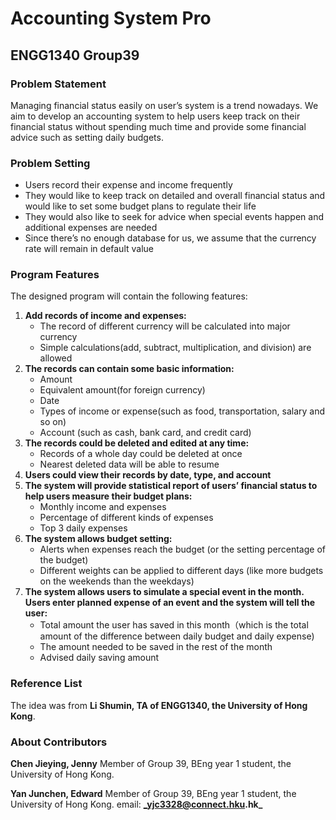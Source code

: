 # Accounting System Pro
## ENGG1340 Group39

### Problem Statement
Managing financial status easily on user’s system is a trend nowadays. We aim to develop an accounting system to help users keep track on their financial status without spending much time and provide some financial advice such as setting daily budgets.

### Problem Setting
- Users record their expense and income frequently
- They would like to keep track on detailed and overall financial status and would like to set some budget plans to regulate their life
- They would also like to seek for advice when special events happen and additional expenses are needed
- Since there’s no enough database for us, we assume that the currency rate will remain in default value

### Program Features
The designed program will contain the following features: 
1) **Add records of income and expenses:**
   - The record of different currency will be calculated into major currency
   - Simple calculations(add, subtract, multiplication, and division) are allowed
2) **The records can contain some basic information:**
   - Amount
   - Equivalent amount(for foreign currency)
   - Date
   - Types of income or expense(such as food, transportation, salary and so on)
   - Account (such as cash, bank card, and credit card)
3) **The records could be deleted and edited at any time:**
   - Records of a whole day could be deleted at once
   - Nearest deleted data will be able to resume
4) **Users could view their records by date, type, and account** 
5) **The system will provide statistical report of users’ financial status to help users measure their budget plans:**
   - Monthly income and expenses
   - Percentage of different kinds of expenses
   - Top 3 daily expenses 
6) **The system allows budget setting:**
   - Alerts when expenses reach the budget (or the setting percentage of the budget)
   - Different weights can be applied to different days (like more budgets on the weekends than the weekdays)
7) **The system allows users to simulate a special event in the month. Users enter planned expense of an event and the system will tell the user:**
   - Total amount the user has saved in this month（which is the total amount of the difference between daily budget and daily expense)
   - The amount needed to be saved in the rest of the month
   - Advised daily saving amount
   
### Reference List
The idea was from **Li Shumin, TA of ENGG1340, the University of Hong Kong**.

### About Contributors
**Chen Jieying, Jenny** Member of Group 39, BEng year 1 student, the University of Hong Kong.

**Yan Junchen, Edward** Member of Group 39, BEng year 1 student, the University of Hong Kong. email: **_yjc3328@connect.hku.hk_**

